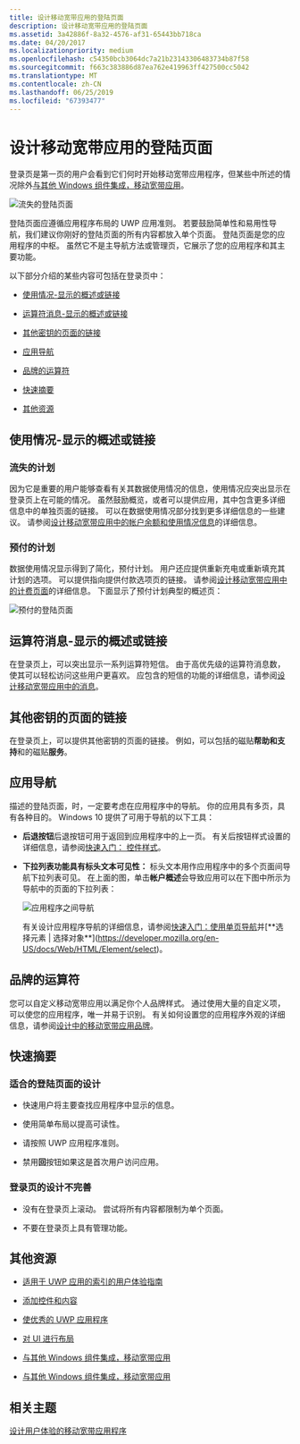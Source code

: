 ```yaml
---
title: 设计移动宽带应用的登陆页面
description: 设计移动宽带应用的登陆页面
ms.assetid: 3a42886f-8a32-4576-af31-65443bb718ca
ms.date: 04/20/2017
ms.localizationpriority: medium
ms.openlocfilehash: c54350bcb3064dc7a21b23143306483734b87f58
ms.sourcegitcommit: f663c383886d87ea762e419963ff427500cc5042
ms.translationtype: MT
ms.contentlocale: zh-CN
ms.lasthandoff: 06/25/2019
ms.locfileid: "67393477"
---
```

# <a name="design-the-landing-page-of-a-mobile-broadband-app"></a>设计移动宽带应用的登陆页面


登录页是第一页的用户会看到它们何时开始移动宽带应用程序，但某些中所述的情况除外[与其他 Windows 组件集成，移动宽带应用](integrate-a-mobile-broadband-app-with-other-windows-components.md#launchpts)。

![流失的登陆页面](images/mb-fig1-landing-page-postpaid.png)

登陆页面应遵循应用程序布局的 UWP 应用准则。 若要鼓励简单性和易用性导航，我们建议你刚好的登陆页面的所有内容都放入单个页面。 登陆页面是您的应用程序的中枢。 虽然它不是主导航方法或管理页，它展示了您的应用程序和其主要功能。

以下部分介绍的某些内容可包括在登录页中：

-   [使用情况-显示的概述或链接](#usageov)

-   [运算符消息-显示的概述或链接](#opmsg)

-   [其他密钥的页面的链接](#keylinks)

-   [应用导航](#appnav)

-   [品牌的运算符](#opbrand)

-   [快速摘要](#sum)

-   [其他资源](#res)

## <a name="span-idusageovspanspan-idusageovspanusage--show-an-overview-or-link"></a><span id="usageov"></span><span id="USAGEOV"></span>使用情况-显示的概述或链接


### <a name="span-idpostpaidplansspanspan-idpostpaidplansspanspan-idpostpaidplansspanpostpaid-plans"></a><span id="Postpaid_plans"></span><span id="postpaid_plans"></span><span id="POSTPAID_PLANS"></span>流失的计划

因为它是重要的用户能够查看有关其数据使用情况的信息，使用情况应突出显示在登录页上在可能的情况。 虽然鼓励概览，或者可以提供应用，其中包含更多详细信息中的单独页面的链接。 可以在数据使用情况部分找到更多详细信息的一些建议。 请参阅[设计移动宽带应用中的帐户余额和使用情况信息](design-account-balance-and-usage-info-in-a-mobile-broadband-app.md)的详细信息。

### <a name="span-idprepaidplansspanspan-idprepaidplansspanspan-idprepaidplansspanprepaid-plans"></a><span id="Prepaid_plans"></span><span id="prepaid_plans"></span><span id="PREPAID_PLANS"></span>预付的计划

数据使用情况显示得到了简化，预付计划。 用户还应提供重新充电或重新填充其计划的选项。 可以提供指向提供付款选项页的链接。 请参阅[设计移动宽带应用中的计费页面](design-billing-pages-in-a-mobile-broadband-app.md)的详细信息。 下面显示了预付计划典型的概述页：

![预付的登陆页面](images/mb-fig2-landing-page-prepaid.png)

## <a name="span-idopmsgspanspan-idopmsgspanoperator-messages--show-an-overview-or-link"></a><span id="opmsg"></span><span id="OPMSG"></span>运算符消息-显示的概述或链接


在登录页上，可以突出显示一系列运算符短信。 由于高优先级的运算符消息数，使其可以轻松访问这些用户更喜欢。 应包含的短信的功能的详细信息，请参阅[设计移动宽带应用中的消息](design-messages-in-a-mobile-broadband-app.md)。

## <a name="span-idkeylinksspanspan-idkeylinksspanlinks-to-other-key-pages"></a><span id="keylinks"></span><span id="KEYLINKS"></span>其他密钥的页面的链接


在登录页上，可以提供其他密钥的页面的链接。 例如，可以包括的磁贴**帮助和支持**和的磁贴**服务**。

## <a name="span-idappnavspanspan-idappnavspanapp-navigation"></a><span id="appnav"></span><span id="APPNAV"></span>应用导航


描述的登陆页面，时，一定要考虑在应用程序中的导航。 你的应用具有多页，具有各种目的。 Windows 10 提供了可用于导航的以下工具：

-   **后退按钮**后退按钮可用于返回到应用程序中的上一页。 有关后按钮样式设置的详细信息，请参阅[快速入门： 控件样式](https://docs.microsoft.com/previous-versions/windows/apps/hh465498(v=win.10))。

-   **下拉列表功能具有标头文本可见性：** 标头文本用作应用程序中的多个页面间导航下拉列表可见。 在上面的图，单击**帐户概述**会导致应用可以在下图中所示为导航中的页面的下拉列表：

    ![应用程序之间导航](images/mb-fig3-nav-between-apps.png)

    有关设计应用程序导航的详细信息，请参阅[快速入门：使用单页导航](https://docs.microsoft.com/previous-versions/windows/apps/hh452768(v=win.10))并[**选择元素 | 选择对象**](https://developer.mozilla.org/en-US/docs/Web/HTML/Element/select)。

## <a name="span-idopbrandspanspan-idopbrandspanoperator-branding"></a><span id="opbrand"></span><span id="OPBRAND"></span>品牌的运算符


您可以自定义移动宽带应用以满足你个人品牌样式。 通过使用大量的自定义项，可以使您的应用程序，唯一并易于识别。 有关如何设置您的应用程序外观的详细信息，请参阅[设计中的移动宽带应用品牌](design-branding-in-a-mobile-broadband-app.md)。

## <a name="span-idsumspanspan-idsumspanquick-summary"></a><span id="sum"></span><span id="SUM"></span>快速摘要


### <a name="span-idappropriatedesignforthelandingpagespanspan-idappropriatedesignforthelandingpagespanspan-idappropriatedesignforthelandingpagespanappropriate-design-for-the-landing-page"></a><span id="Appropriate_design_for_the_landing_page"></span><span id="appropriate_design_for_the_landing_page"></span><span id="APPROPRIATE_DESIGN_FOR_THE_LANDING_PAGE"></span>适合的登陆页面的设计

-   快速用户将主要查找应用程序中显示的信息。

-   使用简单布局以提高可读性。

-   请按照 UWP 应用程序准则。

-   禁用**回**按钮如果这是首次用户访问应用。

### <a name="span-idinappropriatedesignforthelandingpagespanspan-idinappropriatedesignforthelandingpagespanspan-idinappropriatedesignforthelandingpagespaninappropriate-design-for-the-landing-page"></a><span id="Inappropriate_design_for_the_landing_page"></span><span id="inappropriate_design_for_the_landing_page"></span><span id="INAPPROPRIATE_DESIGN_FOR_THE_LANDING_PAGE"></span>登录页的设计不完善

-   没有在登录页上滚动。 尝试将所有内容都限制为单个页面。

-   不要在登录页上具有管理功能。

## <a name="span-idresspanspan-idresspanadditional-resources"></a><span id="res"></span><span id="RES"></span>其他资源


-   [适用于 UWP 应用的索引的用户体验指南](https://developer.microsoft.com/windows/apps/design)

-   [添加控件和内容](https://docs.microsoft.com/previous-versions/windows/apps/hh465393(v=win.10))

-   [使优秀的 UWP 应用程序](https://msdn.microsoft.com/library/windows/apps/hh464920)

-   [对 UI 进行布局](https://docs.microsoft.com/previous-versions/windows/apps/hh465304(v=win.10))

-   [与其他 Windows 组件集成，移动宽带应用](integrate-a-mobile-broadband-app-with-other-windows-components.md#splash)

-   [与其他 Windows 组件集成，移动宽带应用](integrate-a-mobile-broadband-app-with-other-windows-components.md#tileandtoast)

## <a name="span-idrelatedtopicsspanrelated-topics"></a><span id="related_topics"></span>相关主题


[设计用户体验的移动宽带应用程序](designing-the-user-experience-of-a-mobile-broadband-app.md)

 

 






